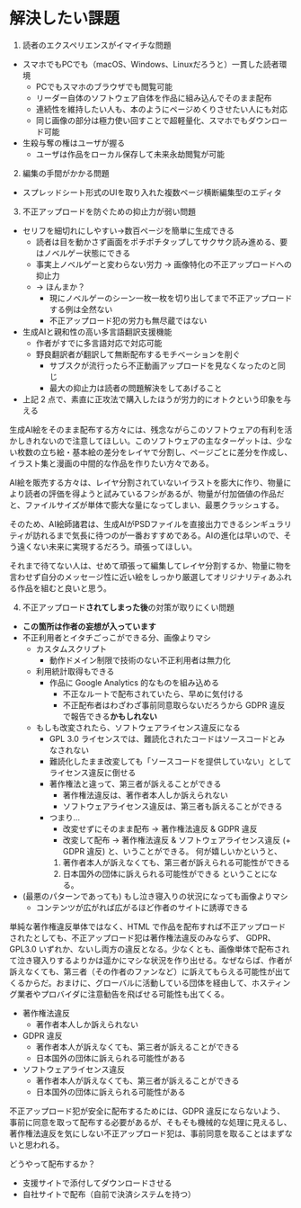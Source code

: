 # 解決したい課題

1. 読者のエクスペリエンスがイマイチな問題
  - スマホでもPCでも（macOS、Windows、Linuxだろうと）一貫した読者環境
    - PCでもスマホのブラウザでも閲覧可能
    - リーダー自体のソフトウェア自体を作品に組み込んでそのまま配布
    - 連続性を維持したい人も、本のようにページめくりさせたい人にも対応
    - 同じ画像の部分は極力使い回すことで超軽量化、スマホでもダウンロード可能
  - 生殺与奪の権はユーザが握る
    - ユーザは作品をローカル保存して未来永劫閲覧が可能

2. 編集の手間がかかる問題
  - スプレッドシート形式のUIを取り入れた複数ページ横断編集型のエディタ

3. 不正アップロードを防ぐための抑止力が弱い問題
  - セリフを細切れにしやすい→数百ページを簡単に生成できる
    - 読者は目を動かさず画面をポチポチタップしてサクサク読み進める、要はノベルゲー状態にできる
    - 事実上ノベルゲーと変わらない労力 → 画像特化の不正アップロードへの抑止力
    - → ほんまか？
      - 現にノベルゲーのシーン一枚一枚を切り出してまで不正アップロードする例は全然ない
      - 不正アップロード犯の労力も無尽蔵ではない
  - 生成AIと親和性の高い多言語翻訳支援機能
    - 作者がすでに多言語対応で対応可能
    - 野良翻訳者が翻訳して無断配布するモチベーションを削ぐ
      - サブスクが流行ったら不正動画アップロードを見なくなったのと同じ
      - 最大の抑止力は読者の問題解決をしてあげること
  - 上記 2 点で、素直に正攻法で購入したほうが労力的にオトクという印象を与える

生成AI絵をそのまま配布する方々には、残念ながらこのソフトウェアの有利を活かしきれないので注意してほしい。このソフトウェアの主なターゲットは、少ない枚数の立ち絵・基本絵の差分をレイヤで分割し、ページごとに差分を作成し、イラスト集と漫画の中間的な作品を作りたい方々である。

AI絵を販売する方々は、レイヤ分割されていないイラストを膨大に作り、物量により読者の評価を得ようと試みているフシがあるが、物量が付加価値の作品だと、ファイルサイズが単体で膨大な量になってしまい、最悪クラッシュする。

そのため、AI絵師諸君は、生成AIがPSDファイルを直接出力できるシンギュラリティが訪れるまで気長に待つのが一番おすすめである。AIの進化は早いので、そう遠くない未来に実現するだろう。頑張ってほしい。

それまで待てない人は、せめて頑張って編集してレイヤ分割するか、物量に物を言わせず自分のメッセージ性に近い絵をしっかり厳選してオリジナリティあふれる作品を組むと良いと思う。


4. 不正アップロード**されてしまった後**の対策が取りにくい問題
  - **この箇所は作者の妄想が入っています**
  - 不正利用者とイタチごっこができる分、画像よりマシ
    - カスタムスクリプト
      - 動作ドメイン制限で技術のない不正利用者は無力化
    - 利用統計取得もできる
      - 作品に Google Analytics 的なものを組み込める
        - 不正なルートで配布されていたら、早めに気付ける
        - 不正配布者はわざわざ事前同意取らないだろうから GDPR 違反で報告できる**かもしれない**
    - もしも改変されたら、ソフトウェアライセンス違反になる
      - GPL 3.0 ライセンスでは、難読化されたコードはソースコードとみなされない
      - 難読化したまま改変しても「ソースコードを提供していない」としてライセンス違反に倒せる
      - 著作権法と違って、第三者が訴えることができる
        - 著作権法違反は、著作者本人しか訴えられない
        - ソフトウェアライセンス違反は、第三者も訴えることができる
      - つまり...
        - 改変せずにそのまま配布 → 著作権法違反 & GDPR 違反
        - 改変して配布           → 著作権法違反 & ソフトウェアライセンス違反 (+ GDPR 違反)
        と、いうことができる。
        何が嬉しいかというと、
        1. 著作者本人が訴えなくても、第三者が訴えられる可能性ができる
        2. 日本国外の団体に訴えられる可能性ができる
        ということになる。
  - (最悪のパターンであっても) もし泣き寝入りの状況になっても画像よりマシ
    - コンテンツが広がれば広がるほど作者のサイトに誘導できる

単純な著作権違反単体ではなく、HTML で作品を配布すれば不正アップロードされたとしても、不正アップロード犯は著作権法違反のみならず、 GDPR、GPL3.0 いずれか、ないし両方の違反となる。少なくとも、画像単体で配布されて泣き寝入りするよりかは遥かにマシな状況を作り出せる。なぜならば、作者が訴えなくても、第三者（その作者のファンなど）に訴えてもらえる可能性が出てくるからだ。おまけに、グローバルに活動している団体を経由して、ホスティング業者やプロバイダに注意勧告を飛ばせる可能性も出てくる。

  - 著作権法違反
    - 著作者本人しか訴えられない
  - GDPR 違反
    - 著作者本人が訴えなくても、第三者が訴えることができる
    - 日本国外の団体に訴えられる可能性がある
  - ソフトウェアライセンス違反
    - 著作者本人が訴えなくても、第三者が訴えることができる
    - 日本国外の団体に訴えられる可能性がある

不正アップロード犯が安全に配布するためには、GDPR 違反にならないよう、事前に同意を取って配布する必要があるが、そもそも機械的な処理に見えるし、著作権法違反を気にしない不正アップロード犯は、事前同意を取ることはまずないと思われる。

どうやって配布するか？
  - 支援サイトで添付してダウンロードさせる
  - 自社サイトで配布（自前で決済システムを持つ）


